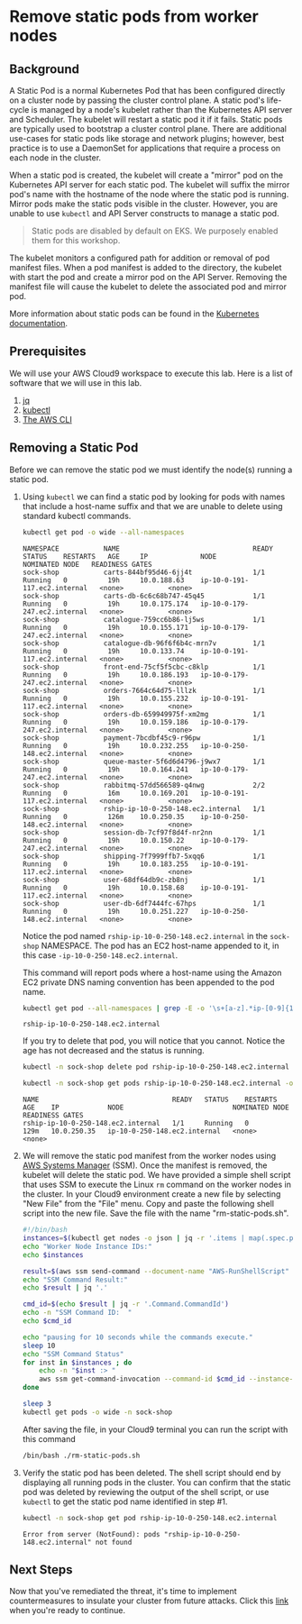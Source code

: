 # Remove static pods from worker nodes

## Background
A Static Pod is a normal Kubernetes Pod that has been configured directly on a cluster node by passing the cluster control plane. A static pod's life-cycle is managed by a node's kubelet rather than the Kubernetes API server and Scheduler. The kubelet will restart a static pod it if it fails. Static pods are typically used to bootstrap a cluster control plane. There are additional use-cases for static pods like storage and network plugins; however, best practice is to use a DaemonSet for applications that require a process on each node in the cluster.

When a static pod is created, the kubelet will create a "mirror" pod on the Kubernetes API server for each static pod. The kubelet will suffix the mirror pod's name with the hostname of the node where the static pod is running. Mirror pods make the static pods visible in the cluster. However, you are unable to use `kubectl` and API Server constructs to manage a static pod.

> Static pods are disabled by default on EKS. We purposely enabled them for this workshop. 

The kubelet monitors a configured path for addition or removal of pod manifest files. When a pod manifest is added to the directory, the kubelet with start the pod and create a mirror pod on the API Server. Removing the manifest file will cause the kubelet to delete the associated pod and mirror pod.

More information about static pods can be found in the [Kubernetes documentation](https://kubernetes.io/docs/tasks/configure-pod-container/static-pod/ "static pod documentation").

## Prerequisites
We will use your AWS Cloud9 workspace to execute this lab. Here is a list of software that we will use in this lab.

1. [jq](https://www.eksworkshop.com/020_prerequisites/k8stools/#install-jq-envsubst-from-gnu-gettext-utilities-and-bash-completion "jq and other tools")
2. [kubectl](https://www.eksworkshop.com/020_prerequisites/k8stools/#install-kubectl "install kubectl")
3. [The AWS CLI](https://www.eksworkshop.com/020_prerequisites/k8stools/#update-awscli "AWS CLI installation")

## Removing a Static Pod
Before we can remove the static pod we must identify the node(s) running a static pod.

1. Using `kubectl` we can find a static pod by looking for pods with names that include a host-name suffix and that we are unable to delete using standard kubectl commands.

    ```bash
    kubectl get pod -o wide --all-namespaces
    ```

    ```
    NAMESPACE           NAME                                 READY   STATUS    RESTARTS   AGE     IP             NODE                           NOMINATED NODE   READINESS GATES
    sock-shop           carts-844bf95d46-6jj4t               1/1     Running   0          19h     10.0.188.63    ip-10-0-191-117.ec2.internal   <none>           <none>
    sock-shop           carts-db-6c6c68b747-45q45            1/1     Running   0          19h     10.0.175.174   ip-10-0-179-247.ec2.internal   <none>           <none>
    sock-shop           catalogue-759cc6b86-lj5ws            1/1     Running   0          19h     10.0.155.171   ip-10-0-179-247.ec2.internal   <none>           <none>
    sock-shop           catalogue-db-96f6f6b4c-mrn7v         1/1     Running   0          19h     10.0.133.74    ip-10-0-191-117.ec2.internal   <none>           <none>
    sock-shop           front-end-75cf5f5cbc-c8klp           1/1     Running   0          19h     10.0.186.193   ip-10-0-179-247.ec2.internal   <none>           <none>
    sock-shop           orders-7664c64d75-lllzk              1/1     Running   0          19h     10.0.155.232   ip-10-0-191-117.ec2.internal   <none>           <none>
    sock-shop           orders-db-659949975f-xm2mg           1/1     Running   0          19h     10.0.159.186   ip-10-0-179-247.ec2.internal   <none>           <none>
    sock-shop           payment-7bcdbf45c9-r96pw             1/1     Running   0          19h     10.0.232.255   ip-10-0-250-148.ec2.internal   <none>           <none>
    sock-shop           queue-master-5f6d6d4796-j9wx7        1/1     Running   0          19h     10.0.164.241   ip-10-0-179-247.ec2.internal   <none>           <none>
    sock-shop           rabbitmq-57dd566589-q4nwg            2/2     Running   0          16m     10.0.169.201   ip-10-0-191-117.ec2.internal   <none>           <none>
    sock-shop           rship-ip-10-0-250-148.ec2.internal   1/1     Running   0          126m    10.0.250.35    ip-10-0-250-148.ec2.internal   <none>           <none>
    sock-shop           session-db-7cf97f8d4f-nr2nn          1/1     Running   0          19h     10.0.150.22    ip-10-0-179-247.ec2.internal   <none>           <none>
    sock-shop           shipping-7f7999ffb7-5xqq6            1/1     Running   0          19h     10.0.183.255   ip-10-0-191-117.ec2.internal   <none>           <none>
    sock-shop           user-68df64db9c-zb8nj                1/1     Running   0          19h     10.0.158.68    ip-10-0-191-117.ec2.internal   <none>           <none>
    sock-shop           user-db-6df7444fc-67hps              1/1     Running   0          19h     10.0.251.227   ip-10-0-250-148.ec2.internal   <none>           <none>
    ```

    Notice the pod named `rship-ip-10-0-250-148.ec2.internal` in the `sock-shop` NAMESPACE. The pod has an EC2 host-name appended to it, in this case `-ip-10-0-250-148.ec2.internal`.

    This command will report pods where a host-name using the Amazon EC2 private DNS naming convention has been appended to the pod name.
    
    ```bash
    kubectl get pod --all-namespaces | grep -E -o '\s+[a-z].*ip-[0-9]{1,3}\-[0-9]{1,3}\-[0-9]{1,3}\-[0-9]{1,3}\.(ec2|.*\.compute)\.internal\b'
    ```

    ```
    rship-ip-10-0-250-148.ec2.internal
    ```

    If you try to delete that pod, you will notice that you cannot. Notice the age has not decreased and the status is running.

    ```bash
    kubectl -n sock-shop delete pod rship-ip-10-0-250-148.ec2.internal

    kubectl -n sock-shop get pods rship-ip-10-0-250-148.ec2.internal -o wide
    ```

    ```
    NAME                                 READY   STATUS    RESTARTS   AGE    IP            NODE                           NOMINATED NODE   READINESS GATES
    rship-ip-10-0-250-148.ec2.internal   1/1     Running   0          129m   10.0.250.35   ip-10-0-250-148.ec2.internal   <none>           <none>
    ```

2. We will remove the static pod manifest from the worker nodes using [AWS Systems Manager](https://docs.aws.amazon.com/systems-manager/latest/userguide/what-is-systems-manager.html "AWS SSM Documentation") (SSM). Once the manifest is removed, the kubelet will delete the static pod. We have provided a simple shell script that uses SSM to execute the Linux `rm` command on the worker nodes in the cluster. In your Cloud9 environment create a new file by selecting "New File" from the "File" menu. Copy and paste the following shell script into the new file. Save the file with the name "rm-static-pods.sh".

    ```bash
    #!/bin/bash
    instances=$(kubectl get nodes -o json | jq -r '.items | map(.spec.providerID | split("/")[4]) | join(" ")')
    echo "Worker Node Instance IDs:"
    echo $instances

    result=$(aws ssm send-command --document-name "AWS-RunShellScript" --parameters 'commands=["ls -l /etc/kubelet.d ; rm /etc/kubelet.d/* ; ls -l /etc/kubelet.d"]' --instance-ids $instances)
    echo "SSM Command Result:"
    echo $result | jq '.'

    cmd_id=$(echo $result | jq -r '.Command.CommandId')
    echo -n "SSM Command ID:  "
    echo $cmd_id

    echo "pausing for 10 seconds while the commands execute."
    sleep 10
    echo "SSM Command Status"
    for inst in $instances ; do
        echo -n "$inst :> "
        aws ssm get-command-invocation --command-id $cmd_id --instance-id $inst | jq '.Status, .StandardOutputContent, .StandardErrorContent'
    done

    sleep 3
    kubectl get pods -o wide -n sock-shop
    ```

    After saving the file, in your Cloud9 terminal you can run the script with this command

    ```bash
    /bin/bash ./rm-static-pods.sh
    ```

3. Verify the static pod has been deleted. The shell script should end by displaying all running pods in the cluster. You can confirm that the static pod was deleted by reviewing the output of the shell script, or use `kubectl` to get the static pod name identified in step #1.

    ```bash
    kubectl -n sock-shop get pod rship-ip-10-0-250-148.ec2.internal
    ```

    ```
    Error from server (NotFound): pods "rship-ip-10-0-250-148.ec2.internal" not found
    ```

## Next Steps
Now that you've remediated the threat, it's time to implement countermeasures to insulate your cluster from future attacks. Click this [link](https://github.com/aws-samples/eks-security-compromised-cluster-remediation/tree/main/Implement_Countermeasures/gatekeeper) when you're ready to continue. 
